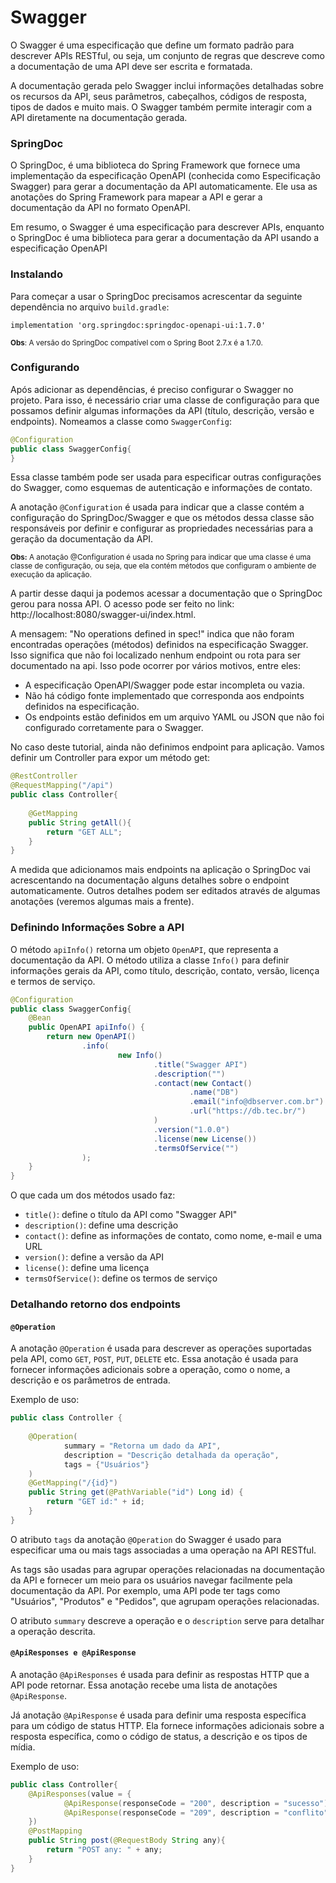 # Swagger

O Swagger é uma especificação que define um formato padrão para descrever
APIs RESTful, ou seja, um conjunto de regras que descreve como a documentação
de uma API deve ser escrita e formatada.

A documentação gerada pelo Swagger inclui informações detalhadas sobre os
recursos da API, seus parâmetros, cabeçalhos, códigos de resposta, tipos
de dados e muito mais. O Swagger também permite interagir com a API
diretamente na documentação gerada.


### SpringDoc

O SpringDoc, é uma biblioteca do Spring Framework que fornece uma implementação
da especificação OpenAPI (conhecida como Especificação Swagger) para gerar a documentação da API automaticamente. Ele
usa as anotações do Spring Framework para mapear a API e gerar a documentação
da API no formato OpenAPI.

Em resumo, o Swagger é uma especificação para descrever APIs, enquanto o
SpringDoc é uma biblioteca para gerar a documentação da API usando a especificação
OpenAPI



### Instalando



Para começar a usar o SpringDoc precisamos acrescentar da seguinte dependência
no arquivo `build.gradle`:

```
implementation 'org.springdoc:springdoc-openapi-ui:1.7.0'
```
<small>**Obs**: A versão do SpringDoc compatível com o Spring Boot 2.7.x é a 1.7.0.</small>



### Configurando



Após adicionar as dependências, é preciso configurar o Swagger no projeto.
Para isso, é necessário criar uma classe de configuração para que possamos definir
algumas informações da API (título, descrição, versão e endpoints). Nomeamos a
classe como `SwaggerConfig`:

```java
@Configuration
public class SwaggerConfig{
}
```

Essa classe também pode ser usada para especificar outras configurações do Swagger,
como esquemas de autenticação e informações de contato.

A anotação `@Configuration` é usada para indicar que a classe contém a configuração
do SpringDoc/Swagger e que os métodos dessa classe são responsáveis por definir e
configurar as propriedades necessárias para a geração da documentação da API.

<small>**Obs:** A anotação @Configuration é usada no Spring para indicar que uma
classe é uma classe de configuração, ou seja, que ela contém métodos que
configuram o ambiente de execução da aplicação.</small>

A partir desse daqui ja podemos acessar a documentação que o SpringDoc gerou para
nossa API. O acesso pode ser feito no link: http://localhost:8080/swagger-ui/index.html.

A mensagem: "No operations defined in spec!" indica que não foram encontradas operações
(métodos) definidos na especificação Swagger. Isso significa que não foi localizado
nenhum endpoint ou rota para ser documentado na api. Isso pode ocorrer por vários motivos,
entre eles:

* A especificação OpenAPI/Swagger pode estar incompleta ou vazia.
* Não há código fonte implementado que corresponda aos endpoints definidos na
  especificação.
* Os endpoints estão definidos em um arquivo YAML ou JSON que não foi
  configurado corretamente para o Swagger.

No caso deste tutorial, ainda não definimos endpoint para aplicação. Vamos definir
um Controller para expor um método get:

```java
@RestController
@RequestMapping("/api")
public class Controller{
    
    @GetMapping
    public String getAll(){
        return "GET ALL";
    }
}
```

A medida que adicionamos mais endpoints na aplicação o SpringDoc vai acrescentando
na documentação alguns detalhes sobre o endpoint automaticamente. Outros detalhes
podem ser editados através de algumas anotações (veremos algumas mais a frente).



### Definindo Informações Sobre a API



O método `apiInfo()` retorna um objeto `OpenAPI`, que representa a documentação da
API. O método utiliza a classe `Info()` para definir informações gerais da API,
como título, descrição, contato, versão, licença e termos de serviço.

```java
@Configuration
public class SwaggerConfig{
    @Bean
    public OpenAPI apiInfo() {
        return new OpenAPI()
                .info(
                        new Info()
                                .title("Swagger API")
                                .description("")
                                .contact(new Contact()
                                        .name("DB")
                                        .email("info@dbserver.com.br")
                                        .url("https://db.tec.br/")
                                )
                                .version("1.0.0")
                                .license(new License())
                                .termsOfService("")
                );
    }
}
```
O que cada um dos métodos usado faz:

* `title()`: define o título da API como "Swagger API"
* `description()`: define uma descrição
* `contact()`: define as informações de contato, como nome, e-mail e uma URL
* `version()`: define a versão da API
* `license()`: define uma licença
* `termsOfService()`: define os termos de serviço

### Detalhando retorno dos endpoints



#### `@Operation`

A anotação `@Operation` é usada para descrever as operações suportadas pela API,
como `GET`, `POST`, `PUT`, `DELETE` etc. Essa anotação é usada para fornecer informações
adicionais sobre a operação, como o nome, a descrição e os parâmetros de entrada.

Exemplo de uso:

```java
public class Controller {
    
    @Operation(
            summary = "Retorna um dado da API",
            description = "Descrição detalhada da operação",
            tags = {"Usuários"}
    )
    @GetMapping("/{id}")
    public String get(@PathVariable("id") Long id) {
        return "GET id:" + id;
    }
}   
```
O atributo `tags` da anotação `@Operation` do Swagger é usado para especificar uma ou mais
tags associadas a uma operação na API RESTful.

As tags são usadas para agrupar operações relacionadas na documentação da API e fornecer
um meio para os usuários navegar facilmente pela documentação da API. Por exemplo, uma
API pode ter tags como "Usuários", "Produtos" e "Pedidos", que agrupam operações relacionadas.

O atributo `summary` descreve a operação e o `description` serve para detalhar a operação descrita.

#### `@ApiResponses e @ApiResponse`

A anotação `@ApiResponses` é usada para definir as respostas HTTP que a API pode
retornar. Essa anotação recebe uma lista de anotações `@ApiResponse`.

Já anotação `@ApiResponse` é usada para definir uma resposta específica
para um código de status HTTP. Ela fornece informações adicionais sobre a resposta
específica, como o código de status, a descrição e os tipos de mídia.

Exemplo de uso:
```java
public class Controller{
    @ApiResponses(value = {
            @ApiResponse(responseCode = "200", description = "sucesso"),
            @ApiResponse(responseCode = "209", description = "conflito")
    })
    @PostMapping
    public String post(@RequestBody String any){
        return "POST any: " + any;
    }
}
```